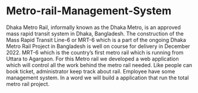 # Metro-rail-Management-System

Dhaka Metro Rail, informally known as the Dhaka Metro, is an approved mass rapid
transit system in Dhaka, Bangladesh. The construction
of the Mass Rapid Transit Line-6 or MRT-6 which is a part of the ongoing Dhaka Metro Rail
Project in Bangladesh is well on course for delivery in December 2022. MRT-6 which is
the country’s first metro rail which is running from Uttara to Agargaon.
For this Metro rail we developed a web application which will control all the work behind the metro
rail needed. Like people can book ticket, administrator keep track about rail. Employee have
some management system. In a word we will build a application that run the total metro rail
project.
